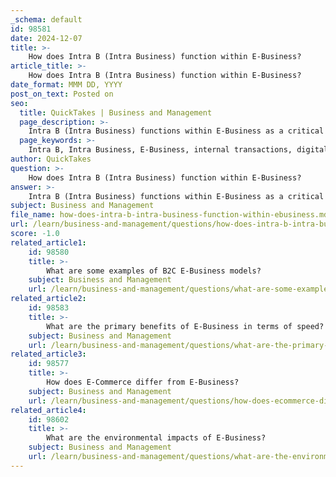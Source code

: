 ```yaml
---
_schema: default
id: 98581
date: 2024-12-07
title: >-
    How does Intra B (Intra Business) function within E-Business?
article_title: >-
    How does Intra B (Intra Business) function within E-Business?
date_format: MMM DD, YYYY
post_on_text: Posted on
seo:
  title: QuickTakes | Business and Management
  page_description: >-
    Intra B (Intra Business) functions within E-Business as a critical component that enhances internal transactions and processes, focusing on communication and electronic transactions to optimize operations and achieve business goals.
  page_keywords: >-
    Intra B, Intra Business, E-Business, internal transactions, digital tools, electronic transactions, internal communication, flexible manufacturing, knowledge management, internal value chains, business optimization, organizational goals
author: QuickTakes
question: >-
    How does Intra B (Intra Business) function within E-Business?
answer: >-
    Intra B (Intra Business) functions within E-Business as a critical component that focuses on internal transactions and processes within an organization. It leverages digital tools and platforms to enhance various business functions, ultimately aiming to optimize operations and achieve organizational goals.\n\n### Key Features of Intra B E-Business:\n\n1. **Internal Communication**: Intra B e-business facilitates seamless communication among employees, departments, and teams within the organization. This is essential for ensuring that all parts of the business are aligned and can collaborate effectively.\n\n2. **Electronic Transactions**: Intra B Commerce refers to electronic transactions that occur within a single business firm. This includes interactions between different departments or divisions, allowing for efficient resource allocation and service fulfillment without the need for external suppliers.\n\n3. **Flexible Manufacturing**: The use of intra-B commerce enables firms to adopt flexible manufacturing processes. This adaptability is crucial in responding to changing market demands and internal requirements.\n\n4. **Scope of E-Business**: Intra B e-business is part of the broader scope of e-business, which encompasses various functions such as planning, organizing, marketing, and production, all performed electronically. This integration enhances overall business effectiveness and efficiency.\n\n5. **Knowledge Management**: Intra-business e-commerce encourages data gathering and exchange within the organization, which is vital for quickly addressing internal issues and improving service delivery.\n\n6. **Support for Internal Value Chains**: E-business applications designed for intra-business transactions support an enterprise's internal value chain network, ensuring that all processes are interconnected and optimized for performance.\n\nIn summary, Intra B functions within E-Business by streamlining internal processes, enhancing communication, and enabling efficient electronic transactions among various departments. This internal focus is essential for improving overall business performance and adaptability in a rapidly changing environment.
subject: Business and Management
file_name: how-does-intra-b-intra-business-function-within-ebusiness.md
url: /learn/business-and-management/questions/how-does-intra-b-intra-business-function-within-ebusiness
score: -1.0
related_article1:
    id: 98580
    title: >-
        What are some examples of B2C E-Business models?
    subject: Business and Management
    url: /learn/business-and-management/questions/what-are-some-examples-of-b2c-ebusiness-models
related_article2:
    id: 98583
    title: >-
        What are the primary benefits of E-Business in terms of speed?
    subject: Business and Management
    url: /learn/business-and-management/questions/what-are-the-primary-benefits-of-ebusiness-in-terms-of-speed
related_article3:
    id: 98577
    title: >-
        How does E-Commerce differ from E-Business?
    subject: Business and Management
    url: /learn/business-and-management/questions/how-does-ecommerce-differ-from-ebusiness
related_article4:
    id: 98602
    title: >-
        What are the environmental impacts of E-Business?
    subject: Business and Management
    url: /learn/business-and-management/questions/what-are-the-environmental-impacts-of-ebusiness
---
```


&nbsp;